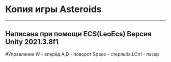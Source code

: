 # Копия игры  Asteroids
---
Написана при помощи ECS(LeoEcs)
Версия Unity 2021.3.8f1
---
#Управление
W - вперёд
A,D - поворот
Space - стерльба 
LCtrl - лазер

